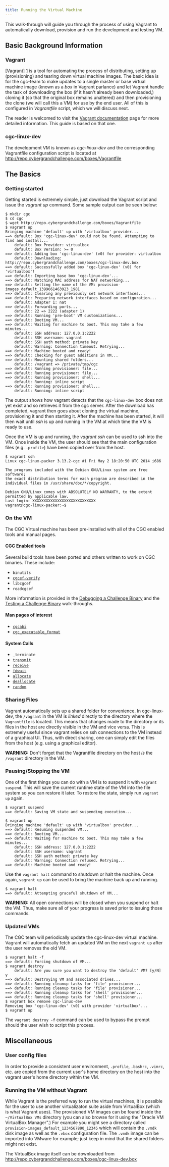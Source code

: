 ```yaml
---
title: Running the Virtual Machine
---
```


This walk-through will guide you through the process of using Vagrant to automatically download, provision and run the development and testing VM.

## Basic Background Information

### Vagrant 

[Vagrant] [1] is a tool for automating the process of distributing, setting up (provisioning) and tearing down virtual machine images. The basic idea is for the cgc-team to make updates to a single master or base virtual machine image (known as a *box* in Vagrant parlance) and let Vagrant handle the task of downloading the box (if it hasn't already been downloaded,) cloning it (so that the original box remains unaltered) and then provisioning the clone (we will call this a VM) for use by the end user. All of this is configured in *Vagrantfile* script, which we will discuss next. 

The reader is welcomed to visit the [Vagrant documentation][2] page for more detailed information. This guide is based on that one.

[1]: http://www.vagrantup.com 	"Vagrant" 
[2]: http://docs.vagrantup.com	"Vagrant Docs"


### cgc-linux-dev

The development VM is known as *cgc-linux-dev* and the corresponding Vagrantfile configuration script is located at <http://repo.cybergrandchallenge.com/boxes/Vagrantfile>

## The Basics

### Getting started

Getting started is extremely simple, just download the Vagrant script and issue the *vagrant up* command. Some sample output can be seen below:

	$ mkdir cgc
	$ cd cgc
	$ wget http://repo.cybergrandchallenge.com/boxes/Vagrantfile
	$ vagrant up
	Bringing machine 'default' up with 'virtualbox' provider...
	==> default: Box 'cgc-linux-dev' could not be found. Attempting to find and install...
	    default: Box Provider: virtualbox
	    default: Box Version: >= 0
	==> default: Adding box 'cgc-linux-dev' (v0) for provider: virtualbox
	    default: Downloading: http://repo.cybergrandchallenge.com/boxes/cgc-linux-dev.box
	==> default: Successfully added box 'cgc-linux-dev' (v0) for 'virtualbox'!
	==> default: Importing base box 'cgc-linux-dev'...
	==> default: Matching MAC address for NAT networking...
	==> default: Setting the name of the VM: provision-images_default_1399661463923_1981
	==> default: Clearing any previously set network interfaces...
	==> default: Preparing network interfaces based on configuration...
	    default: Adapter 1: nat
	==> default: Forwarding ports...
	    default: 22 => 2222 (adapter 1)
	==> default: Running 'pre-boot' VM customizations...
	==> default: Booting VM...
	==> default: Waiting for machine to boot. This may take a few minutes...
	    default: SSH address: 127.0.0.1:2222
	    default: SSH username: vagrant
	    default: SSH auth method: private key
	    default: Warning: Connection timeout. Retrying...
	==> default: Machine booted and ready!
	==> default: Checking for guest additions in VM...
	==> default: Mounting shared folders...
	    default: /vagrant => /private/tmp/cgc
	==> default: Running provisioner: file...
	==> default: Running provisioner: file...
	==> default: Running provisioner: shell...
	    default: Running: inline script
	==> default: Running provisioner: shell...
	    default: Running: inline script

The output shows how vagrant detects that the `cgc-linux-dev` box does not yet exist and so retrieves it from the cgc server. After the download has completed, vagrant then goes about cloning the virtual machine, provisioning it and then starting it. After the machine has been started, it will then wait until *ssh* is up and running in the VM at which time the VM is ready to use.

Once the VM is up and running, the *vagrant ssh* can be used to ssh into the VM. Once inside the VM, the user should see that the main configuration files (e.g. `.profile`) have been copied over from the host.

	$ vagrant ssh
	Linux cgc-linux-packer 3.13.2-cgc #1 Fri May 2 18:20:50 UTC 2014 i686
	
	The programs included with the Debian GNU/Linux system are free software;
	the exact distribution terms for each program are described in the
	individual files in /usr/share/doc/*/copyright.
	
	Debian GNU/Linux comes with ABSOLUTELY NO WARRANTY, to the extent
	permitted by applicable law.
	Last login: XXXXXXXXXXXXXXXXXXXXXXXXXXXX 
	vagrant@cgc-linux-packer:~$ 


### On the VM

The CGC Virtual machine has been pre-installed with all of the CGC
enabled tools and manual pages.

#### CGC Enabled tools

Several build tools have been ported and others written to work on CGC binaries. These include:

* `binutils`
* [`cgcef-verify`](/cgcef-verify/cgcef_verify/)
* `libcgcef`
* `readcgcef`

More information is provided in the [Debugging a Challenge Binary][debug] and the [Testing a Challenge Binary][test] walk-throughs.

[debug]: /cgc-release-documentation/walk-throughs/debugging-a-cb/
[test]: /cgc-release-documentation/walk-throughs/testing-a-cb/

#### Man pages of interest

* [`cgcabi`](/libcgc/cgcabi/)
* [`cgc_executable_format`](/libcgcef/cgc_executable_format/)

#### System Calls

* `_terminate`
* [`transmit`](/libcgc/transmit/)
* [`receive`](/libcgc/receive/)
* [`fdwait`](/libcgc/fdwait/)
* [`allocate`](/libcgc/allocate/)
* [`deallocate`](/libcgc/deallocate/)
* [`random`](/libcgc/random/)


### Sharing Files

Vagrant automatically sets up a shared folder for convenience. In cgc-linux-dev, the `/vagrant` in the VM is *linked* directly to the directory where the `Vagrantfile` is located. This means that changes made to the directory or its files in the host are directly visible in the VM and vice versa. This is extremely useful since vagrant relies on ssh connections to the VM instead of a graphical UI. Thus, with direct sharing, one can simply edit the files from the host (e.g. using a graphical editor). 

**WARNING:** Don't forget that the Vagrantfile directory on the host *is* the `/vagrant` directory in the VM.

### Pausing/Stopping the VM

One of the first things you can do with a VM is to suspend it with `vagrant suspend`. This will save the current runtime state of the VM into the file system so you can restore it later. To restore the state, simply run `vagrant up` again. 

	$ vagrant suspend
	==> default: Saving VM state and suspending execution...
	
	$ vagrant up
	Bringing machine 'default' up with 'virtualbox' provider...
	==> default: Resuming suspended VM...
	==> default: Booting VM...
	==> default: Waiting for machine to boot. This may take a few minutes...
	    default: SSH address: 127.0.0.1:2222
	    default: SSH username: vagrant
	    default: SSH auth method: private key
	    default: Warning: Connection refused. Retrying...
	==> default: Machine booted and ready!

Use the `vagrant halt` command to shutdown or halt the machine. Once again, `vagrant up` can be used to bring the machine back up and running.

	$ vagrant halt
	==> default: Attempting graceful shutdown of VM...

**WARNING:** All open connections will be closed when you suspend or halt the VM. Thus, make sure all of your progress is saved prior to issuing those commands.

### Updated VMs

The CGC team will periodically update the cgc-linux-dev virtual machine. Vagrant will automatically fetch an updated VM on the next `vagrant up` after the user removes the old VM.

	$ vagrant halt -f
	==> default: Forcing shutdown of VM...
	$ vagrant destroy
	    default: Are you sure you want to destroy the 'default' VM? [y/N] y
	==> default: Destroying VM and associated drives...
	==> default: Running cleanup tasks for 'file' provisioner...
	==> default: Running cleanup tasks for 'file' provisioner...
	==> default: Running cleanup tasks for 'shell' provisioner...
	==> default: Running cleanup tasks for 'shell' provisioner...
	$ vagrant box remove cgc-linux-dev
	Removing box 'cgc-linux-dev' (v0) with provider 'virtualbox'...
	$ vagrant up
	

The `vagrant destroy -f` command can be used to bypass the prompt should the user wish to script this process.

## Miscellaneous

### User config files

In order to provide a consistent user environment, `.profile`, `.bashrc`, `.vimrc`, etc. are copied from the current user's home directory on the host into the vagrant user's home directory within the VM.


### Running the VM without Vagrant

While Vagrant is the preferred way to run the virtual machines, it is possible for the user to use another virtualizaton suite aside from VirtualBox (which is what Vagrant uses). The provisioned VM images can be found inside the `~/VirtualBox VMs` directory (you can also browse for it using the "Oracle VM VirtualBox Manager".) For example you might see a directory called `provision-images_default_1234567890_12345` which will contain the `.vmdk` disk image as well as the `.vbox` configuration file. The `.vmdk` image can be imported into VMware for example; just keep in mind that the shared folders might not exist.

The VirtualBox image itself can be downloaded from <http://repo.cybergrandchallenge.com/boxes/cgc-linux-dev.box>

